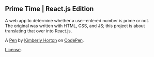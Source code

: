Prime Time | React.js Edition
-----------------------------
A web app to determine whether a user-entered number is prime or not. The original was written with HTML, CSS, and JS; this project is about translating that over into React.js.

A [Pen](https://codepen.io/k-horton/pen/OZoNoB) by [Kimberly Horton](https://codepen.io/k-horton) on [CodePen](https://codepen.io).

[License](https://codepen.io/k-horton/pen/OZoNoB/license).
